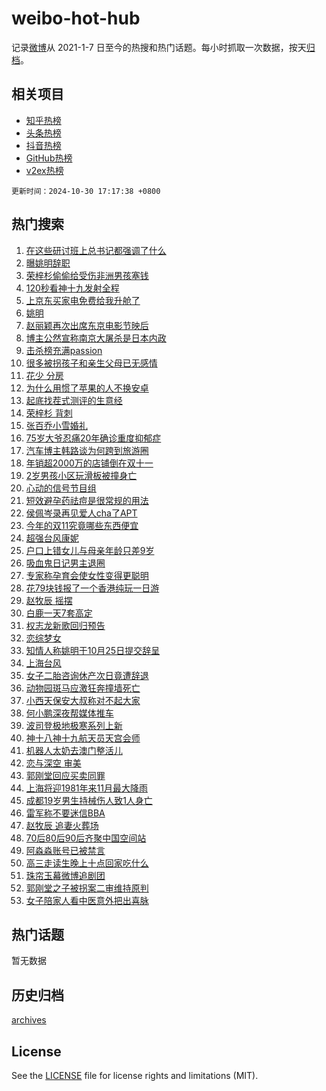 # weibo-hot-hub

记录[微博](https://www.weibo.com)从 2021-1-7 日至今的热搜和热门话题。每小时抓取一次数据，按天[归档](archives)。

## 相关项目

- [知乎热榜](https://github.com/lonnyzhang423/zhihu-hot-hub)
- [头条热榜](https://github.com/lonnyzhang423/toutiao-hot-hub)
- [抖音热榜](https://github.com/lonnyzhang423/douyin-hot-hub)
- [GitHub热榜](https://github.com/lonnyzhang423/github-hot-hub)
- [v2ex热榜](https://github.com/lonnyzhang423/v2ex-hot-hub)


`更新时间：2024-10-30 17:17:38 +0800`

## 热门搜索

1. [在这些研讨班上总书记都强调了什么](https://m.weibo.cn/search?containerid=100103type%3D1%26t%3D10%26q%3D%23%E5%9C%A8%E8%BF%99%E4%BA%9B%E7%A0%94%E8%AE%A8%E7%8F%AD%E4%B8%8A%E6%80%BB%E4%B9%A6%E8%AE%B0%E9%83%BD%E5%BC%BA%E8%B0%83%E4%BA%86%E4%BB%80%E4%B9%88%23&stream_entry_id=51&isnewpage=1&extparam=seat%3D1%26stream_entry_id%3D51%26c_type%3D51%26cate%3D10103%26q%3D%2523%25E5%259C%25A8%25E8%25BF%2599%25E4%25BA%259B%25E7%25A0%2594%25E8%25AE%25A8%25E7%258F%25AD%25E4%25B8%258A%25E6%2580%25BB%25E4%25B9%25A6%25E8%25AE%25B0%25E9%2583%25BD%25E5%25BC%25BA%25E8%25B0%2583%25E4%25BA%2586%25E4%25BB%2580%25E4%25B9%2588%2523%26dgr%3D0%26pos%3D0%26filter_type%3Drealtimehot%26display_time%3D1730279857%26pre_seqid%3D17302798573340278581605)
1. [曝姚明辞职](https://m.weibo.cn/search?containerid=100103type%3D1%26t%3D10%26q%3D%23%E6%9B%9D%E5%A7%9A%E6%98%8E%E8%BE%9E%E8%81%8C%23&stream_entry_id=31&isnewpage=1&extparam=seat%3D1%26stream_entry_id%3D31%26band_rank%3D1%26realpos%3D1%26pos%3D0%26filter_type%3Drealtimehot%26c_type%3D31%26lcate%3D5001%26q%3D%2523%25E6%259B%259D%25E5%25A7%259A%25E6%2598%258E%25E8%25BE%259E%25E8%2581%258C%2523%26dgr%3D0%26cate%3D5001%26flag%3D1%26display_time%3D1730279857%26pre_seqid%3D17302798573340278581605)
1. [荣梓杉偷偷给受伤非洲男孩塞钱](https://m.weibo.cn/search?containerid=100103type%3D1%26t%3D10%26q%3D%E8%8D%A3%E6%A2%93%E6%9D%89%E5%81%B7%E5%81%B7%E7%BB%99%E5%8F%97%E4%BC%A4%E9%9D%9E%E6%B4%B2%E7%94%B7%E5%AD%A9%E5%A1%9E%E9%92%B1&stream_entry_id=31&isnewpage=1&extparam=seat%3D1%26stream_entry_id%3D31%26band_rank%3D2%26realpos%3D2%26pos%3D1%26filter_type%3Drealtimehot%26c_type%3D31%26lcate%3D5001%26q%3D%25E8%258D%25A3%25E6%25A2%2593%25E6%259D%2589%25E5%2581%25B7%25E5%2581%25B7%25E7%25BB%2599%25E5%258F%2597%25E4%25BC%25A4%25E9%259D%259E%25E6%25B4%25B2%25E7%2594%25B7%25E5%25AD%25A9%25E5%25A1%259E%25E9%2592%25B1%26dgr%3D0%26cate%3D5001%26flag%3D1%26display_time%3D1730279857%26pre_seqid%3D17302798573340278581605)
1. [120秒看神十九发射全程](https://m.weibo.cn/search?containerid=100103type%3D1%26t%3D10%26q%3D%23120%E7%A7%92%E7%9C%8B%E7%A5%9E%E5%8D%81%E4%B9%9D%E5%8F%91%E5%B0%84%E5%85%A8%E7%A8%8B%23&stream_entry_id=31&isnewpage=1&extparam=seat%3D1%26stream_entry_id%3D31%26band_rank%3D3%26realpos%3D3%26pos%3D2%26filter_type%3Drealtimehot%26c_type%3D31%26lcate%3D5001%26q%3D%2523120%25E7%25A7%2592%25E7%259C%258B%25E7%25A5%259E%25E5%258D%2581%25E4%25B9%259D%25E5%258F%2591%25E5%25B0%2584%25E5%2585%25A8%25E7%25A8%258B%2523%26dgr%3D0%26cate%3D5001%26flag%3D0%26display_time%3D1730279857%26pre_seqid%3D17302798573340278581605)
1. [上京东买家电免费给我升舱了](https://m.weibo.cn/search?containerid=100103type%3D1%26t%3D10%26q%3D%23%E4%B8%8A%E4%BA%AC%E4%B8%9C%E4%B9%B0%E5%AE%B6%E7%94%B5%E5%85%8D%E8%B4%B9%E7%BB%99%E6%88%91%E5%8D%87%E8%88%B1%E4%BA%86%23&stream_entry_id=31&isnewpage=1&extparam=seat%3D1%26stream_entry_id%3D31%26band_rank%3D4%26pos%3D3%26lcate%3D5001%26filter_type%3Drealtimehot%26c_type%3D31%26q%3D%2523%25E4%25B8%258A%25E4%25BA%25AC%25E4%25B8%259C%25E4%25B9%25B0%25E5%25AE%25B6%25E7%2594%25B5%25E5%2585%258D%25E8%25B4%25B9%25E7%25BB%2599%25E6%2588%2591%25E5%258D%2587%25E8%2588%25B1%25E4%25BA%2586%2523%26topic_ad%3D1%26cate%3D5001%26dgr%3D0%26is_ad_pos%3D1%26adid%3D262499%26display_time%3D1730279857%26pre_seqid%3D17302798573340278581605)
1. [姚明](https://m.weibo.cn/search?containerid=100103type%3D1%26t%3D10%26q%3D%E5%A7%9A%E6%98%8E&stream_entry_id=31&isnewpage=1&extparam=seat%3D1%26stream_entry_id%3D31%26band_rank%3D4%26realpos%3D4%26pos%3D4%26filter_type%3Drealtimehot%26c_type%3D31%26lcate%3D5001%26q%3D%25E5%25A7%259A%25E6%2598%258E%26dgr%3D0%26cate%3D5001%26flag%3D1%26display_time%3D1730279857%26pre_seqid%3D17302798573340278581605)
1. [赵丽颖再次出席东京电影节映后](https://m.weibo.cn/search?containerid=100103type%3D1%26t%3D10%26q%3D%23%E8%B5%B5%E4%B8%BD%E9%A2%96%E5%86%8D%E6%AC%A1%E5%87%BA%E5%B8%AD%E4%B8%9C%E4%BA%AC%E7%94%B5%E5%BD%B1%E8%8A%82%E6%98%A0%E5%90%8E%23&stream_entry_id=31&isnewpage=1&extparam=seat%3D1%26stream_entry_id%3D31%26band_rank%3D5%26realpos%3D5%26pos%3D5%26filter_type%3Drealtimehot%26c_type%3D31%26lcate%3D5001%26q%3D%2523%25E8%25B5%25B5%25E4%25B8%25BD%25E9%25A2%2596%25E5%2586%258D%25E6%25AC%25A1%25E5%2587%25BA%25E5%25B8%25AD%25E4%25B8%259C%25E4%25BA%25AC%25E7%2594%25B5%25E5%25BD%25B1%25E8%258A%2582%25E6%2598%25A0%25E5%2590%258E%2523%26dgr%3D0%26cate%3D5001%26flag%3D1%26display_time%3D1730279857%26pre_seqid%3D17302798573340278581605)
1. [博主公然宣称南京大屠杀是日本内政](https://m.weibo.cn/search?containerid=100103type%3D1%26t%3D10%26q%3D%23%E5%8D%9A%E4%B8%BB%E5%85%AC%E7%84%B6%E5%AE%A3%E7%A7%B0%E5%8D%97%E4%BA%AC%E5%A4%A7%E5%B1%A0%E6%9D%80%E6%98%AF%E6%97%A5%E6%9C%AC%E5%86%85%E6%94%BF%23&stream_entry_id=31&isnewpage=1&extparam=seat%3D1%26stream_entry_id%3D31%26band_rank%3D6%26realpos%3D6%26pos%3D6%26filter_type%3Drealtimehot%26c_type%3D31%26lcate%3D5001%26q%3D%2523%25E5%258D%259A%25E4%25B8%25BB%25E5%2585%25AC%25E7%2584%25B6%25E5%25AE%25A3%25E7%25A7%25B0%25E5%258D%2597%25E4%25BA%25AC%25E5%25A4%25A7%25E5%25B1%25A0%25E6%259D%2580%25E6%2598%25AF%25E6%2597%25A5%25E6%259C%25AC%25E5%2586%2585%25E6%2594%25BF%2523%26dgr%3D0%26cate%3D5001%26flag%3D2%26display_time%3D1730279857%26pre_seqid%3D17302798573340278581605)
1. [击杀榜充满passion](https://m.weibo.cn/search?containerid=100103type%3D1%26t%3D10%26q%3D%23%E5%87%BB%E6%9D%80%E6%A6%9C%E5%85%85%E6%BB%A1passion%23&stream_entry_id=31&isnewpage=1&extparam=seat%3D1%26stream_entry_id%3D31%26band_rank%3D7%26pos%3D7%26filter_type%3Drealtimehot%26c_type%3D31%26lcate%3D5001%26cate%3D5001%26q%3D%2523%25E5%2587%25BB%25E6%259D%2580%25E6%25A6%259C%25E5%2585%2585%25E6%25BB%25A1passion%2523%26dgr%3D0%26is_ad_pos%3D1%26adid%3D262525%26display_time%3D1730279857%26pre_seqid%3D17302798573340278581605)
1. [很多被拐孩子和亲生父母已无感情](https://m.weibo.cn/search?containerid=100103type%3D1%26t%3D10%26q%3D%23%E5%BE%88%E5%A4%9A%E8%A2%AB%E6%8B%90%E5%AD%A9%E5%AD%90%E5%92%8C%E4%BA%B2%E7%94%9F%E7%88%B6%E6%AF%8D%E5%B7%B2%E6%97%A0%E6%84%9F%E6%83%85%23&stream_entry_id=31&isnewpage=1&extparam=seat%3D1%26stream_entry_id%3D31%26band_rank%3D7%26realpos%3D7%26pos%3D8%26filter_type%3Drealtimehot%26c_type%3D31%26lcate%3D5001%26q%3D%2523%25E5%25BE%2588%25E5%25A4%259A%25E8%25A2%25AB%25E6%258B%2590%25E5%25AD%25A9%25E5%25AD%2590%25E5%2592%258C%25E4%25BA%25B2%25E7%2594%259F%25E7%2588%25B6%25E6%25AF%258D%25E5%25B7%25B2%25E6%2597%25A0%25E6%2584%259F%25E6%2583%2585%2523%26dgr%3D0%26cate%3D5001%26flag%3D1%26display_time%3D1730279857%26pre_seqid%3D17302798573340278581605)
1. [花少 分房](https://m.weibo.cn/search?containerid=100103type%3D1%26t%3D10%26q%3D%E8%8A%B1%E5%B0%91+%E5%88%86%E6%88%BF&stream_entry_id=31&isnewpage=1&extparam=seat%3D1%26stream_entry_id%3D31%26band_rank%3D8%26realpos%3D8%26pos%3D9%26filter_type%3Drealtimehot%26c_type%3D31%26lcate%3D5001%26q%3D%25E8%258A%25B1%25E5%25B0%2591%2520%25E5%2588%2586%25E6%2588%25BF%26dgr%3D0%26cate%3D5001%26flag%3D2%26display_time%3D1730279857%26pre_seqid%3D17302798573340278581605)
1. [为什么用惯了苹果的人不换安卓](https://m.weibo.cn/search?containerid=100103type%3D1%26t%3D10%26q%3D%23%E4%B8%BA%E4%BB%80%E4%B9%88%E7%94%A8%E6%83%AF%E4%BA%86%E8%8B%B9%E6%9E%9C%E7%9A%84%E4%BA%BA%E4%B8%8D%E6%8D%A2%E5%AE%89%E5%8D%93%23&stream_entry_id=31&isnewpage=1&extparam=seat%3D1%26stream_entry_id%3D31%26band_rank%3D9%26realpos%3D9%26pos%3D10%26filter_type%3Drealtimehot%26c_type%3D31%26lcate%3D5001%26q%3D%2523%25E4%25B8%25BA%25E4%25BB%2580%25E4%25B9%2588%25E7%2594%25A8%25E6%2583%25AF%25E4%25BA%2586%25E8%258B%25B9%25E6%259E%259C%25E7%259A%2584%25E4%25BA%25BA%25E4%25B8%258D%25E6%258D%25A2%25E5%25AE%2589%25E5%258D%2593%2523%26dgr%3D0%26cate%3D5001%26flag%3D1%26display_time%3D1730279857%26pre_seqid%3D17302798573340278581605)
1. [起底找茬式测评的生意经](https://m.weibo.cn/search?containerid=100103type%3D1%26t%3D10%26q%3D%23%E8%B5%B7%E5%BA%95%E6%89%BE%E8%8C%AC%E5%BC%8F%E6%B5%8B%E8%AF%84%E7%9A%84%E7%94%9F%E6%84%8F%E7%BB%8F%23&stream_entry_id=31&isnewpage=1&extparam=seat%3D1%26stream_entry_id%3D31%26band_rank%3D10%26realpos%3D10%26pos%3D11%26filter_type%3Drealtimehot%26c_type%3D31%26lcate%3D5001%26q%3D%2523%25E8%25B5%25B7%25E5%25BA%2595%25E6%2589%25BE%25E8%258C%25AC%25E5%25BC%258F%25E6%25B5%258B%25E8%25AF%2584%25E7%259A%2584%25E7%2594%259F%25E6%2584%258F%25E7%25BB%258F%2523%26dgr%3D0%26cate%3D5001%26flag%3D1%26display_time%3D1730279857%26pre_seqid%3D17302798573340278581605)
1. [荣梓杉 背刺](https://m.weibo.cn/search?containerid=100103type%3D1%26t%3D10%26q%3D%E8%8D%A3%E6%A2%93%E6%9D%89+%E8%83%8C%E5%88%BA&stream_entry_id=31&isnewpage=1&extparam=seat%3D1%26stream_entry_id%3D31%26band_rank%3D11%26realpos%3D11%26pos%3D12%26filter_type%3Drealtimehot%26c_type%3D31%26lcate%3D5001%26q%3D%25E8%258D%25A3%25E6%25A2%2593%25E6%259D%2589%2520%25E8%2583%258C%25E5%2588%25BA%26dgr%3D0%26cate%3D5001%26flag%3D2%26display_time%3D1730279857%26pre_seqid%3D17302798573340278581605)
1. [张百乔小雪婚礼](https://m.weibo.cn/search?containerid=100103type%3D1%26t%3D10%26q%3D%23%E5%BC%A0%E7%99%BE%E4%B9%94%E5%B0%8F%E9%9B%AA%E5%A9%9A%E7%A4%BC%23&stream_entry_id=31&isnewpage=1&extparam=seat%3D1%26stream_entry_id%3D31%26band_rank%3D12%26realpos%3D12%26pos%3D13%26filter_type%3Drealtimehot%26c_type%3D31%26lcate%3D5001%26q%3D%2523%25E5%25BC%25A0%25E7%2599%25BE%25E4%25B9%2594%25E5%25B0%258F%25E9%259B%25AA%25E5%25A9%259A%25E7%25A4%25BC%2523%26dgr%3D0%26cate%3D5001%26flag%3D1%26display_time%3D1730279857%26pre_seqid%3D17302798573340278581605)
1. [75岁大爷忍痛20年确诊重度抑郁症](https://m.weibo.cn/search?containerid=100103type%3D1%26t%3D10%26q%3D%2375%E5%B2%81%E5%A4%A7%E7%88%B7%E5%BF%8D%E7%97%9B20%E5%B9%B4%E7%A1%AE%E8%AF%8A%E9%87%8D%E5%BA%A6%E6%8A%91%E9%83%81%E7%97%87%23&stream_entry_id=31&isnewpage=1&extparam=seat%3D1%26stream_entry_id%3D31%26band_rank%3D13%26realpos%3D13%26pos%3D14%26filter_type%3Drealtimehot%26c_type%3D31%26lcate%3D5001%26q%3D%252375%25E5%25B2%2581%25E5%25A4%25A7%25E7%2588%25B7%25E5%25BF%258D%25E7%2597%259B20%25E5%25B9%25B4%25E7%25A1%25AE%25E8%25AF%258A%25E9%2587%258D%25E5%25BA%25A6%25E6%258A%2591%25E9%2583%2581%25E7%2597%2587%2523%26dgr%3D0%26cate%3D5001%26flag%3D2%26display_time%3D1730279857%26pre_seqid%3D17302798573340278581605)
1. [汽车博主韩路谈为何跨到旅游圈](https://m.weibo.cn/search?containerid=100103type%3D1%26t%3D10%26q%3D%23%E6%B1%BD%E8%BD%A6%E5%8D%9A%E4%B8%BB%E9%9F%A9%E8%B7%AF%E8%B0%88%E4%B8%BA%E4%BD%95%E8%B7%A8%E5%88%B0%E6%97%85%E6%B8%B8%E5%9C%88%23&stream_entry_id=31&isnewpage=1&extparam=seat%3D1%26stream_entry_id%3D31%26band_rank%3D14%26realpos%3D14%26pos%3D15%26lcate%3D5001%26c_type%3D31%26filter_type%3Drealtimehot%26cate%3D5001%26q%3D%2523%25E6%25B1%25BD%25E8%25BD%25A6%25E5%258D%259A%25E4%25B8%25BB%25E9%259F%25A9%25E8%25B7%25AF%25E8%25B0%2588%25E4%25B8%25BA%25E4%25BD%2595%25E8%25B7%25A8%25E5%2588%25B0%25E6%2597%2585%25E6%25B8%25B8%25E5%259C%2588%2523%26dgr%3D0%26flag%3D0%26adid%3D262578%26display_time%3D1730279857%26pre_seqid%3D17302798573340278581605)
1. [年销超2000万的店铺倒在双十一](https://m.weibo.cn/search?containerid=100103type%3D1%26t%3D10%26q%3D%23%E5%B9%B4%E9%94%80%E8%B6%852000%E4%B8%87%E7%9A%84%E5%BA%97%E9%93%BA%E5%80%92%E5%9C%A8%E5%8F%8C%E5%8D%81%E4%B8%80%23&stream_entry_id=31&isnewpage=1&extparam=seat%3D1%26stream_entry_id%3D31%26band_rank%3D15%26realpos%3D15%26pos%3D16%26filter_type%3Drealtimehot%26c_type%3D31%26lcate%3D5001%26q%3D%2523%25E5%25B9%25B4%25E9%2594%2580%25E8%25B6%25852000%25E4%25B8%2587%25E7%259A%2584%25E5%25BA%2597%25E9%2593%25BA%25E5%2580%2592%25E5%259C%25A8%25E5%258F%258C%25E5%258D%2581%25E4%25B8%2580%2523%26dgr%3D0%26cate%3D5001%26flag%3D1%26display_time%3D1730279857%26pre_seqid%3D17302798573340278581605)
1. [2岁男孩小区玩滑板被撞身亡](https://m.weibo.cn/search?containerid=100103type%3D1%26t%3D10%26q%3D%232%E5%B2%81%E7%94%B7%E5%AD%A9%E5%B0%8F%E5%8C%BA%E7%8E%A9%E6%BB%91%E6%9D%BF%E8%A2%AB%E6%92%9E%E8%BA%AB%E4%BA%A1%23&stream_entry_id=31&isnewpage=1&extparam=seat%3D1%26stream_entry_id%3D31%26band_rank%3D16%26realpos%3D16%26pos%3D17%26filter_type%3Drealtimehot%26c_type%3D31%26lcate%3D5001%26q%3D%25232%25E5%25B2%2581%25E7%2594%25B7%25E5%25AD%25A9%25E5%25B0%258F%25E5%258C%25BA%25E7%258E%25A9%25E6%25BB%2591%25E6%259D%25BF%25E8%25A2%25AB%25E6%2592%259E%25E8%25BA%25AB%25E4%25BA%25A1%2523%26dgr%3D0%26cate%3D5001%26flag%3D0%26display_time%3D1730279857%26pre_seqid%3D17302798573340278581605)
1. [心动的信号节目组](https://m.weibo.cn/search?containerid=100103type%3D1%26t%3D10%26q%3D%E5%BF%83%E5%8A%A8%E7%9A%84%E4%BF%A1%E5%8F%B7%E8%8A%82%E7%9B%AE%E7%BB%84&stream_entry_id=31&isnewpage=1&extparam=seat%3D1%26stream_entry_id%3D31%26band_rank%3D17%26realpos%3D17%26pos%3D18%26filter_type%3Drealtimehot%26c_type%3D31%26lcate%3D5001%26q%3D%25E5%25BF%2583%25E5%258A%25A8%25E7%259A%2584%25E4%25BF%25A1%25E5%258F%25B7%25E8%258A%2582%25E7%259B%25AE%25E7%25BB%2584%26dgr%3D0%26cate%3D5001%26flag%3D0%26display_time%3D1730279857%26pre_seqid%3D17302798573340278581605)
1. [短效避孕药祛痘是很常规的用法](https://m.weibo.cn/search?containerid=100103type%3D1%26t%3D10%26q%3D%23%E7%9F%AD%E6%95%88%E9%81%BF%E5%AD%95%E8%8D%AF%E7%A5%9B%E7%97%98%E6%98%AF%E5%BE%88%E5%B8%B8%E8%A7%84%E7%9A%84%E7%94%A8%E6%B3%95%23&stream_entry_id=31&isnewpage=1&extparam=seat%3D1%26stream_entry_id%3D31%26band_rank%3D18%26realpos%3D18%26pos%3D19%26filter_type%3Drealtimehot%26c_type%3D31%26lcate%3D5001%26q%3D%2523%25E7%259F%25AD%25E6%2595%2588%25E9%2581%25BF%25E5%25AD%2595%25E8%258D%25AF%25E7%25A5%259B%25E7%2597%2598%25E6%2598%25AF%25E5%25BE%2588%25E5%25B8%25B8%25E8%25A7%2584%25E7%259A%2584%25E7%2594%25A8%25E6%25B3%2595%2523%26dgr%3D0%26cate%3D5001%26flag%3D2%26display_time%3D1730279857%26pre_seqid%3D17302798573340278581605)
1. [侯佩岑录再见爱人cha了APT](https://m.weibo.cn/search?containerid=100103type%3D1%26t%3D10%26q%3D%E4%BE%AF%E4%BD%A9%E5%B2%91%E5%BD%95%E5%86%8D%E8%A7%81%E7%88%B1%E4%BA%BAcha%E4%BA%86APT&stream_entry_id=31&isnewpage=1&extparam=seat%3D1%26stream_entry_id%3D31%26band_rank%3D19%26realpos%3D19%26pos%3D20%26filter_type%3Drealtimehot%26c_type%3D31%26lcate%3D5001%26q%3D%25E4%25BE%25AF%25E4%25BD%25A9%25E5%25B2%2591%25E5%25BD%2595%25E5%2586%258D%25E8%25A7%2581%25E7%2588%25B1%25E4%25BA%25BAcha%25E4%25BA%2586APT%26dgr%3D0%26cate%3D5001%26flag%3D1%26display_time%3D1730279857%26pre_seqid%3D17302798573340278581605)
1. [今年的双11究竟哪些东西便宜](https://m.weibo.cn/search?containerid=100103type%3D1%26t%3D10%26q%3D%23%E4%BB%8A%E5%B9%B4%E7%9A%84%E5%8F%8C11%E7%A9%B6%E7%AB%9F%E5%93%AA%E4%BA%9B%E4%B8%9C%E8%A5%BF%E4%BE%BF%E5%AE%9C%23&stream_entry_id=31&isnewpage=1&extparam=seat%3D1%26stream_entry_id%3D31%26band_rank%3D20%26realpos%3D20%26pos%3D21%26filter_type%3Drealtimehot%26c_type%3D31%26lcate%3D5001%26q%3D%2523%25E4%25BB%258A%25E5%25B9%25B4%25E7%259A%2584%25E5%258F%258C11%25E7%25A9%25B6%25E7%25AB%259F%25E5%2593%25AA%25E4%25BA%259B%25E4%25B8%259C%25E8%25A5%25BF%25E4%25BE%25BF%25E5%25AE%259C%2523%26dgr%3D0%26cate%3D5001%26flag%3D1%26display_time%3D1730279857%26pre_seqid%3D17302798573340278581605)
1. [超强台风康妮](https://m.weibo.cn/search?containerid=100103type%3D1%26t%3D10%26q%3D%23%E8%B6%85%E5%BC%BA%E5%8F%B0%E9%A3%8E%E5%BA%B7%E5%A6%AE%23&stream_entry_id=31&isnewpage=1&extparam=seat%3D1%26stream_entry_id%3D31%26band_rank%3D21%26realpos%3D21%26pos%3D22%26filter_type%3Drealtimehot%26c_type%3D31%26lcate%3D5001%26q%3D%2523%25E8%25B6%2585%25E5%25BC%25BA%25E5%258F%25B0%25E9%25A3%258E%25E5%25BA%25B7%25E5%25A6%25AE%2523%26dgr%3D0%26cate%3D5001%26flag%3D1%26display_time%3D1730279857%26pre_seqid%3D17302798573340278581605)
1. [户口上错女儿与母亲年龄只差9岁](https://m.weibo.cn/search?containerid=100103type%3D1%26t%3D10%26q%3D%23%E6%88%B7%E5%8F%A3%E4%B8%8A%E9%94%99%E5%A5%B3%E5%84%BF%E4%B8%8E%E6%AF%8D%E4%BA%B2%E5%B9%B4%E9%BE%84%E5%8F%AA%E5%B7%AE9%E5%B2%81%23&stream_entry_id=31&isnewpage=1&extparam=seat%3D1%26stream_entry_id%3D31%26band_rank%3D22%26realpos%3D22%26pos%3D23%26filter_type%3Drealtimehot%26c_type%3D31%26lcate%3D5001%26q%3D%2523%25E6%2588%25B7%25E5%258F%25A3%25E4%25B8%258A%25E9%2594%2599%25E5%25A5%25B3%25E5%2584%25BF%25E4%25B8%258E%25E6%25AF%258D%25E4%25BA%25B2%25E5%25B9%25B4%25E9%25BE%2584%25E5%258F%25AA%25E5%25B7%25AE9%25E5%25B2%2581%2523%26dgr%3D0%26cate%3D5001%26flag%3D0%26display_time%3D1730279857%26pre_seqid%3D17302798573340278581605)
1. [吸血鬼日记男主退圈](https://m.weibo.cn/search?containerid=100103type%3D1%26t%3D10%26q%3D%23%E5%90%B8%E8%A1%80%E9%AC%BC%E6%97%A5%E8%AE%B0%E7%94%B7%E4%B8%BB%E9%80%80%E5%9C%88%23&stream_entry_id=31&isnewpage=1&extparam=seat%3D1%26stream_entry_id%3D31%26band_rank%3D23%26realpos%3D23%26pos%3D24%26filter_type%3Drealtimehot%26c_type%3D31%26lcate%3D5001%26q%3D%2523%25E5%2590%25B8%25E8%25A1%2580%25E9%25AC%25BC%25E6%2597%25A5%25E8%25AE%25B0%25E7%2594%25B7%25E4%25B8%25BB%25E9%2580%2580%25E5%259C%2588%2523%26dgr%3D0%26cate%3D5001%26flag%3D1%26display_time%3D1730279857%26pre_seqid%3D17302798573340278581605)
1. [专家称孕育会使女性变得更聪明](https://m.weibo.cn/search?containerid=100103type%3D1%26t%3D10%26q%3D%23%E4%B8%93%E5%AE%B6%E7%A7%B0%E5%AD%95%E8%82%B2%E4%BC%9A%E4%BD%BF%E5%A5%B3%E6%80%A7%E5%8F%98%E5%BE%97%E6%9B%B4%E8%81%AA%E6%98%8E%23&stream_entry_id=31&isnewpage=1&extparam=seat%3D1%26stream_entry_id%3D31%26band_rank%3D24%26realpos%3D24%26pos%3D25%26filter_type%3Drealtimehot%26c_type%3D31%26lcate%3D5001%26q%3D%2523%25E4%25B8%2593%25E5%25AE%25B6%25E7%25A7%25B0%25E5%25AD%2595%25E8%2582%25B2%25E4%25BC%259A%25E4%25BD%25BF%25E5%25A5%25B3%25E6%2580%25A7%25E5%258F%2598%25E5%25BE%2597%25E6%259B%25B4%25E8%2581%25AA%25E6%2598%258E%2523%26dgr%3D0%26cate%3D5001%26flag%3D1%26display_time%3D1730279857%26pre_seqid%3D17302798573340278581605)
1. [花79块钱报了一个香港纯玩一日游](https://m.weibo.cn/search?containerid=100103type%3D1%26t%3D10%26q%3D%E8%8A%B179%E5%9D%97%E9%92%B1%E6%8A%A5%E4%BA%86%E4%B8%80%E4%B8%AA%E9%A6%99%E6%B8%AF%E7%BA%AF%E7%8E%A9%E4%B8%80%E6%97%A5%E6%B8%B8&stream_entry_id=31&isnewpage=1&extparam=seat%3D1%26stream_entry_id%3D31%26band_rank%3D25%26realpos%3D25%26pos%3D26%26filter_type%3Drealtimehot%26c_type%3D31%26lcate%3D5001%26q%3D%25E8%258A%25B179%25E5%259D%2597%25E9%2592%25B1%25E6%258A%25A5%25E4%25BA%2586%25E4%25B8%2580%25E4%25B8%25AA%25E9%25A6%2599%25E6%25B8%25AF%25E7%25BA%25AF%25E7%258E%25A9%25E4%25B8%2580%25E6%2597%25A5%25E6%25B8%25B8%26dgr%3D0%26cate%3D5001%26flag%3D1%26display_time%3D1730279857%26pre_seqid%3D17302798573340278581605)
1. [赵牧辰 摇摆](https://m.weibo.cn/search?containerid=100103type%3D1%26t%3D10%26q%3D%E8%B5%B5%E7%89%A7%E8%BE%B0+%E6%91%87%E6%91%86&stream_entry_id=31&isnewpage=1&extparam=seat%3D1%26stream_entry_id%3D31%26band_rank%3D26%26realpos%3D26%26pos%3D27%26filter_type%3Drealtimehot%26c_type%3D31%26lcate%3D5001%26q%3D%25E8%25B5%25B5%25E7%2589%25A7%25E8%25BE%25B0%2520%25E6%2591%2587%25E6%2591%2586%26dgr%3D0%26cate%3D5001%26flag%3D0%26display_time%3D1730279857%26pre_seqid%3D17302798573340278581605)
1. [白鹿一天7套高定](https://m.weibo.cn/search?containerid=100103type%3D1%26t%3D10%26q%3D%E7%99%BD%E9%B9%BF%E4%B8%80%E5%A4%A97%E5%A5%97%E9%AB%98%E5%AE%9A&stream_entry_id=31&isnewpage=1&extparam=seat%3D1%26stream_entry_id%3D31%26band_rank%3D27%26realpos%3D27%26pos%3D28%26filter_type%3Drealtimehot%26c_type%3D31%26lcate%3D5001%26q%3D%25E7%2599%25BD%25E9%25B9%25BF%25E4%25B8%2580%25E5%25A4%25A97%25E5%25A5%2597%25E9%25AB%2598%25E5%25AE%259A%26dgr%3D0%26cate%3D5001%26flag%3D0%26display_time%3D1730279857%26pre_seqid%3D17302798573340278581605)
1. [权志龙新歌回归预告](https://m.weibo.cn/search?containerid=100103type%3D1%26t%3D10%26q%3D%23%E6%9D%83%E5%BF%97%E9%BE%99%E6%96%B0%E6%AD%8C%E5%9B%9E%E5%BD%92%E9%A2%84%E5%91%8A%23&stream_entry_id=31&isnewpage=1&extparam=seat%3D1%26stream_entry_id%3D31%26band_rank%3D28%26realpos%3D28%26pos%3D29%26filter_type%3Drealtimehot%26c_type%3D31%26lcate%3D5001%26q%3D%2523%25E6%259D%2583%25E5%25BF%2597%25E9%25BE%2599%25E6%2596%25B0%25E6%25AD%258C%25E5%259B%259E%25E5%25BD%2592%25E9%25A2%2584%25E5%2591%258A%2523%26dgr%3D0%26cate%3D5001%26flag%3D1%26display_time%3D1730279857%26pre_seqid%3D17302798573340278581605)
1. [恋综梦女](https://m.weibo.cn/search?containerid=100103type%3D1%26t%3D10%26q%3D%E6%81%8B%E7%BB%BC%E6%A2%A6%E5%A5%B3&stream_entry_id=31&isnewpage=1&extparam=seat%3D1%26stream_entry_id%3D31%26band_rank%3D29%26realpos%3D29%26pos%3D30%26filter_type%3Drealtimehot%26c_type%3D31%26lcate%3D5001%26q%3D%25E6%2581%258B%25E7%25BB%25BC%25E6%25A2%25A6%25E5%25A5%25B3%26dgr%3D0%26cate%3D5001%26flag%3D0%26display_time%3D1730279857%26pre_seqid%3D17302798573340278581605)
1. [知情人称姚明于10月25日提交辞呈](https://m.weibo.cn/search?containerid=100103type%3D1%26t%3D10%26q%3D%23%E7%9F%A5%E6%83%85%E4%BA%BA%E7%A7%B0%E5%A7%9A%E6%98%8E%E4%BA%8E10%E6%9C%8825%E6%97%A5%E6%8F%90%E4%BA%A4%E8%BE%9E%E5%91%88%23&stream_entry_id=31&isnewpage=1&extparam=seat%3D1%26stream_entry_id%3D31%26band_rank%3D30%26realpos%3D30%26pos%3D31%26filter_type%3Drealtimehot%26c_type%3D31%26lcate%3D5001%26q%3D%2523%25E7%259F%25A5%25E6%2583%2585%25E4%25BA%25BA%25E7%25A7%25B0%25E5%25A7%259A%25E6%2598%258E%25E4%25BA%258E10%25E6%259C%258825%25E6%2597%25A5%25E6%258F%2590%25E4%25BA%25A4%25E8%25BE%259E%25E5%2591%2588%2523%26dgr%3D0%26cate%3D5001%26flag%3D1%26display_time%3D1730279857%26pre_seqid%3D17302798573340278581605)
1. [上海台风](https://m.weibo.cn/search?containerid=100103type%3D1%26t%3D10%26q%3D%E4%B8%8A%E6%B5%B7%E5%8F%B0%E9%A3%8E&stream_entry_id=31&isnewpage=1&extparam=seat%3D1%26stream_entry_id%3D31%26band_rank%3D31%26realpos%3D31%26pos%3D32%26filter_type%3Drealtimehot%26c_type%3D31%26lcate%3D5001%26q%3D%25E4%25B8%258A%25E6%25B5%25B7%25E5%258F%25B0%25E9%25A3%258E%26dgr%3D0%26cate%3D5001%26flag%3D1%26display_time%3D1730279857%26pre_seqid%3D17302798573340278581605)
1. [女子二胎咨询休产次日竟遭辞退](https://m.weibo.cn/search?containerid=100103type%3D1%26t%3D10%26q%3D%E5%A5%B3%E5%AD%90%E4%BA%8C%E8%83%8E%E5%92%A8%E8%AF%A2%E4%BC%91%E4%BA%A7%E6%AC%A1%E6%97%A5%E7%AB%9F%E9%81%AD%E8%BE%9E%E9%80%80&stream_entry_id=31&isnewpage=1&extparam=seat%3D1%26stream_entry_id%3D31%26band_rank%3D32%26realpos%3D32%26pos%3D33%26filter_type%3Drealtimehot%26c_type%3D31%26lcate%3D5001%26q%3D%25E5%25A5%25B3%25E5%25AD%2590%25E4%25BA%258C%25E8%2583%258E%25E5%2592%25A8%25E8%25AF%25A2%25E4%25BC%2591%25E4%25BA%25A7%25E6%25AC%25A1%25E6%2597%25A5%25E7%25AB%259F%25E9%2581%25AD%25E8%25BE%259E%25E9%2580%2580%26dgr%3D0%26cate%3D5001%26flag%3D0%26display_time%3D1730279857%26pre_seqid%3D17302798573340278581605)
1. [动物园斑马应激狂奔撞墙死亡](https://m.weibo.cn/search?containerid=100103type%3D1%26t%3D10%26q%3D%23%E5%8A%A8%E7%89%A9%E5%9B%AD%E6%96%91%E9%A9%AC%E5%BA%94%E6%BF%80%E7%8B%82%E5%A5%94%E6%92%9E%E5%A2%99%E6%AD%BB%E4%BA%A1%23&stream_entry_id=31&isnewpage=1&extparam=seat%3D1%26stream_entry_id%3D31%26band_rank%3D33%26realpos%3D33%26pos%3D34%26filter_type%3Drealtimehot%26c_type%3D31%26lcate%3D5001%26q%3D%2523%25E5%258A%25A8%25E7%2589%25A9%25E5%259B%25AD%25E6%2596%2591%25E9%25A9%25AC%25E5%25BA%2594%25E6%25BF%2580%25E7%258B%2582%25E5%25A5%2594%25E6%2592%259E%25E5%25A2%2599%25E6%25AD%25BB%25E4%25BA%25A1%2523%26dgr%3D0%26cate%3D5001%26flag%3D0%26display_time%3D1730279857%26pre_seqid%3D17302798573340278581605)
1. [小西天保安大叔称对不起大家](https://m.weibo.cn/search?containerid=100103type%3D1%26t%3D10%26q%3D%23%E5%B0%8F%E8%A5%BF%E5%A4%A9%E4%BF%9D%E5%AE%89%E5%A4%A7%E5%8F%94%E7%A7%B0%E5%AF%B9%E4%B8%8D%E8%B5%B7%E5%A4%A7%E5%AE%B6%23&stream_entry_id=31&isnewpage=1&extparam=seat%3D1%26stream_entry_id%3D31%26band_rank%3D34%26realpos%3D34%26pos%3D35%26filter_type%3Drealtimehot%26c_type%3D31%26lcate%3D5001%26q%3D%2523%25E5%25B0%258F%25E8%25A5%25BF%25E5%25A4%25A9%25E4%25BF%259D%25E5%25AE%2589%25E5%25A4%25A7%25E5%258F%2594%25E7%25A7%25B0%25E5%25AF%25B9%25E4%25B8%258D%25E8%25B5%25B7%25E5%25A4%25A7%25E5%25AE%25B6%2523%26dgr%3D0%26cate%3D5001%26flag%3D1%26display_time%3D1730279857%26pre_seqid%3D17302798573340278581605)
1. [何小鹏深夜帮媒体推车](https://m.weibo.cn/search?containerid=100103type%3D1%26t%3D10%26q%3D%23%E4%BD%95%E5%B0%8F%E9%B9%8F%E6%B7%B1%E5%A4%9C%E5%B8%AE%E5%AA%92%E4%BD%93%E6%8E%A8%E8%BD%A6%23&stream_entry_id=31&isnewpage=1&extparam=seat%3D1%26stream_entry_id%3D31%26band_rank%3D35%26realpos%3D35%26pos%3D36%26lcate%3D5001%26c_type%3D31%26filter_type%3Drealtimehot%26cate%3D5001%26q%3D%2523%25E4%25BD%2595%25E5%25B0%258F%25E9%25B9%258F%25E6%25B7%25B1%25E5%25A4%259C%25E5%25B8%25AE%25E5%25AA%2592%25E4%25BD%2593%25E6%258E%25A8%25E8%25BD%25A6%2523%26dgr%3D0%26flag%3D0%26adid%3D262526%26display_time%3D1730279857%26pre_seqid%3D17302798573340278581605)
1. [波司登极地极寒系列上新](https://m.weibo.cn/search?containerid=100103type%3D1%26t%3D10%26q%3D%23%E6%B3%A2%E5%8F%B8%E7%99%BB%E6%9E%81%E5%9C%B0%E6%9E%81%E5%AF%92%E7%B3%BB%E5%88%97%E4%B8%8A%E6%96%B0%23&stream_entry_id=31&isnewpage=1&extparam=seat%3D1%26stream_entry_id%3D31%26band_rank%3D36%26realpos%3D36%26pos%3D37%26lcate%3D5001%26c_type%3D31%26filter_type%3Drealtimehot%26cate%3D5001%26q%3D%2523%25E6%25B3%25A2%25E5%258F%25B8%25E7%2599%25BB%25E6%259E%2581%25E5%259C%25B0%25E6%259E%2581%25E5%25AF%2592%25E7%25B3%25BB%25E5%2588%2597%25E4%25B8%258A%25E6%2596%25B0%2523%26dgr%3D0%26flag%3D0%26adid%3D260454%26display_time%3D1730279857%26pre_seqid%3D17302798573340278581605)
1. [神十八神十九航天员天宫会师](https://m.weibo.cn/search?containerid=100103type%3D1%26t%3D10%26q%3D%23%E7%A5%9E%E5%8D%81%E5%85%AB%E7%A5%9E%E5%8D%81%E4%B9%9D%E8%88%AA%E5%A4%A9%E5%91%98%E5%A4%A9%E5%AE%AB%E4%BC%9A%E5%B8%88%23&stream_entry_id=31&isnewpage=1&extparam=seat%3D1%26stream_entry_id%3D31%26band_rank%3D37%26realpos%3D37%26pos%3D38%26filter_type%3Drealtimehot%26c_type%3D31%26lcate%3D5001%26q%3D%2523%25E7%25A5%259E%25E5%258D%2581%25E5%2585%25AB%25E7%25A5%259E%25E5%258D%2581%25E4%25B9%259D%25E8%2588%25AA%25E5%25A4%25A9%25E5%2591%2598%25E5%25A4%25A9%25E5%25AE%25AB%25E4%25BC%259A%25E5%25B8%2588%2523%26dgr%3D0%26cate%3D5001%26flag%3D0%26display_time%3D1730279857%26pre_seqid%3D17302798573340278581605)
1. [机器人太奶去澳门整活儿](https://m.weibo.cn/search?containerid=100103type%3D1%26t%3D10%26q%3D%23%E6%9C%BA%E5%99%A8%E4%BA%BA%E5%A4%AA%E5%A5%B6%E5%8E%BB%E6%BE%B3%E9%97%A8%E6%95%B4%E6%B4%BB%E5%84%BF%23&stream_entry_id=31&isnewpage=1&extparam=seat%3D1%26stream_entry_id%3D31%26band_rank%3D38%26realpos%3D38%26pos%3D39%26lcate%3D5001%26c_type%3D31%26filter_type%3Drealtimehot%26cate%3D5001%26q%3D%2523%25E6%259C%25BA%25E5%2599%25A8%25E4%25BA%25BA%25E5%25A4%25AA%25E5%25A5%25B6%25E5%258E%25BB%25E6%25BE%25B3%25E9%2597%25A8%25E6%2595%25B4%25E6%25B4%25BB%25E5%2584%25BF%2523%26dgr%3D0%26flag%3D0%26adid%3D260143%26display_time%3D1730279857%26pre_seqid%3D17302798573340278581605)
1. [恋与深空 审美](https://m.weibo.cn/search?containerid=100103type%3D1%26t%3D10%26q%3D%E6%81%8B%E4%B8%8E%E6%B7%B1%E7%A9%BA+%E5%AE%A1%E7%BE%8E&stream_entry_id=31&isnewpage=1&extparam=seat%3D1%26stream_entry_id%3D31%26band_rank%3D39%26realpos%3D39%26pos%3D40%26filter_type%3Drealtimehot%26c_type%3D31%26lcate%3D5001%26q%3D%25E6%2581%258B%25E4%25B8%258E%25E6%25B7%25B1%25E7%25A9%25BA%2520%25E5%25AE%25A1%25E7%25BE%258E%26dgr%3D0%26cate%3D5001%26flag%3D0%26display_time%3D1730279857%26pre_seqid%3D17302798573340278581605)
1. [郭刚堂回应买卖同罪](https://m.weibo.cn/search?containerid=100103type%3D1%26t%3D10%26q%3D%23%E9%83%AD%E5%88%9A%E5%A0%82%E5%9B%9E%E5%BA%94%E4%B9%B0%E5%8D%96%E5%90%8C%E7%BD%AA%23&stream_entry_id=31&isnewpage=1&extparam=seat%3D1%26stream_entry_id%3D31%26band_rank%3D40%26realpos%3D40%26pos%3D41%26filter_type%3Drealtimehot%26c_type%3D31%26lcate%3D5001%26q%3D%2523%25E9%2583%25AD%25E5%2588%259A%25E5%25A0%2582%25E5%259B%259E%25E5%25BA%2594%25E4%25B9%25B0%25E5%258D%2596%25E5%2590%258C%25E7%25BD%25AA%2523%26dgr%3D0%26cate%3D5001%26flag%3D1%26display_time%3D1730279857%26pre_seqid%3D17302798573340278581605)
1. [上海将迎1981年来11月最大降雨](https://m.weibo.cn/search?containerid=100103type%3D1%26t%3D10%26q%3D%23%E4%B8%8A%E6%B5%B7%E5%B0%86%E8%BF%8E1981%E5%B9%B4%E6%9D%A511%E6%9C%88%E6%9C%80%E5%A4%A7%E9%99%8D%E9%9B%A8%23&stream_entry_id=31&isnewpage=1&extparam=seat%3D1%26stream_entry_id%3D31%26band_rank%3D41%26realpos%3D41%26pos%3D42%26filter_type%3Drealtimehot%26c_type%3D31%26lcate%3D5001%26q%3D%2523%25E4%25B8%258A%25E6%25B5%25B7%25E5%25B0%2586%25E8%25BF%258E1981%25E5%25B9%25B4%25E6%259D%25A511%25E6%259C%2588%25E6%259C%2580%25E5%25A4%25A7%25E9%2599%258D%25E9%259B%25A8%2523%26dgr%3D0%26cate%3D5001%26flag%3D1%26display_time%3D1730279857%26pre_seqid%3D17302798573340278581605)
1. [成都19岁男生持械伤人致1人身亡](https://m.weibo.cn/search?containerid=100103type%3D1%26t%3D10%26q%3D%23%E6%88%90%E9%83%BD19%E5%B2%81%E7%94%B7%E7%94%9F%E6%8C%81%E6%A2%B0%E4%BC%A4%E4%BA%BA%E8%87%B41%E4%BA%BA%E8%BA%AB%E4%BA%A1%23&stream_entry_id=31&isnewpage=1&extparam=seat%3D1%26stream_entry_id%3D31%26band_rank%3D42%26realpos%3D42%26pos%3D43%26filter_type%3Drealtimehot%26c_type%3D31%26lcate%3D5001%26q%3D%2523%25E6%2588%2590%25E9%2583%25BD19%25E5%25B2%2581%25E7%2594%25B7%25E7%2594%259F%25E6%258C%2581%25E6%25A2%25B0%25E4%25BC%25A4%25E4%25BA%25BA%25E8%2587%25B41%25E4%25BA%25BA%25E8%25BA%25AB%25E4%25BA%25A1%2523%26dgr%3D0%26cate%3D5001%26flag%3D0%26display_time%3D1730279857%26pre_seqid%3D17302798573340278581605)
1. [雷军称不要迷信BBA](https://m.weibo.cn/search?containerid=100103type%3D1%26t%3D10%26q%3D%23%E9%9B%B7%E5%86%9B%E7%A7%B0%E4%B8%8D%E8%A6%81%E8%BF%B7%E4%BF%A1BBA%23&stream_entry_id=31&isnewpage=1&extparam=seat%3D1%26stream_entry_id%3D31%26band_rank%3D43%26realpos%3D43%26pos%3D44%26filter_type%3Drealtimehot%26c_type%3D31%26lcate%3D5001%26q%3D%2523%25E9%259B%25B7%25E5%2586%259B%25E7%25A7%25B0%25E4%25B8%258D%25E8%25A6%2581%25E8%25BF%25B7%25E4%25BF%25A1BBA%2523%26dgr%3D0%26cate%3D5001%26flag%3D0%26display_time%3D1730279857%26pre_seqid%3D17302798573340278581605)
1. [赵牧辰 追妻火葬场](https://m.weibo.cn/search?containerid=100103type%3D1%26t%3D10%26q%3D%E8%B5%B5%E7%89%A7%E8%BE%B0+%E8%BF%BD%E5%A6%BB%E7%81%AB%E8%91%AC%E5%9C%BA&stream_entry_id=31&isnewpage=1&extparam=seat%3D1%26stream_entry_id%3D31%26band_rank%3D44%26realpos%3D44%26pos%3D45%26filter_type%3Drealtimehot%26c_type%3D31%26lcate%3D5001%26q%3D%25E8%25B5%25B5%25E7%2589%25A7%25E8%25BE%25B0%2520%25E8%25BF%25BD%25E5%25A6%25BB%25E7%2581%25AB%25E8%2591%25AC%25E5%259C%25BA%26dgr%3D0%26cate%3D5001%26flag%3D0%26display_time%3D1730279857%26pre_seqid%3D17302798573340278581605)
1. [70后80后90后齐聚中国空间站](https://m.weibo.cn/search?containerid=100103type%3D1%26t%3D10%26q%3D%2370%E5%90%8E80%E5%90%8E90%E5%90%8E%E9%BD%90%E8%81%9A%E4%B8%AD%E5%9B%BD%E7%A9%BA%E9%97%B4%E7%AB%99%23&stream_entry_id=31&isnewpage=1&extparam=seat%3D1%26stream_entry_id%3D31%26band_rank%3D45%26realpos%3D45%26pos%3D46%26filter_type%3Drealtimehot%26c_type%3D31%26lcate%3D5001%26q%3D%252370%25E5%2590%258E80%25E5%2590%258E90%25E5%2590%258E%25E9%25BD%2590%25E8%2581%259A%25E4%25B8%25AD%25E5%259B%25BD%25E7%25A9%25BA%25E9%2597%25B4%25E7%25AB%2599%2523%26dgr%3D0%26cate%3D5001%26flag%3D0%26display_time%3D1730279857%26pre_seqid%3D17302798573340278581605)
1. [阿淼淼账号已被禁言](https://m.weibo.cn/search?containerid=100103type%3D1%26t%3D10%26q%3D%23%E9%98%BF%E6%B7%BC%E6%B7%BC%E8%B4%A6%E5%8F%B7%E5%B7%B2%E8%A2%AB%E7%A6%81%E8%A8%80%23&stream_entry_id=31&isnewpage=1&extparam=seat%3D1%26stream_entry_id%3D31%26band_rank%3D46%26realpos%3D46%26pos%3D47%26filter_type%3Drealtimehot%26c_type%3D31%26lcate%3D5001%26q%3D%2523%25E9%2598%25BF%25E6%25B7%25BC%25E6%25B7%25BC%25E8%25B4%25A6%25E5%258F%25B7%25E5%25B7%25B2%25E8%25A2%25AB%25E7%25A6%2581%25E8%25A8%2580%2523%26dgr%3D0%26cate%3D5001%26flag%3D1%26display_time%3D1730279857%26pre_seqid%3D17302798573340278581605)
1. [高三走读生晚上十点回家吃什么](https://m.weibo.cn/search?containerid=100103type%3D1%26t%3D10%26q%3D%E9%AB%98%E4%B8%89%E8%B5%B0%E8%AF%BB%E7%94%9F%E6%99%9A%E4%B8%8A%E5%8D%81%E7%82%B9%E5%9B%9E%E5%AE%B6%E5%90%83%E4%BB%80%E4%B9%88&stream_entry_id=31&isnewpage=1&extparam=seat%3D1%26stream_entry_id%3D31%26band_rank%3D47%26realpos%3D47%26pos%3D48%26filter_type%3Drealtimehot%26c_type%3D31%26lcate%3D5001%26q%3D%25E9%25AB%2598%25E4%25B8%2589%25E8%25B5%25B0%25E8%25AF%25BB%25E7%2594%259F%25E6%2599%259A%25E4%25B8%258A%25E5%258D%2581%25E7%2582%25B9%25E5%259B%259E%25E5%25AE%25B6%25E5%2590%2583%25E4%25BB%2580%25E4%25B9%2588%26dgr%3D0%26cate%3D5001%26flag%3D0%26display_time%3D1730279857%26pre_seqid%3D17302798573340278581605)
1. [珠帘玉幕微博追剧团](https://m.weibo.cn/search?containerid=100103type%3D1%26t%3D10%26q%3D%23%E7%8F%A0%E5%B8%98%E7%8E%89%E5%B9%95%E5%BE%AE%E5%8D%9A%E8%BF%BD%E5%89%A7%E5%9B%A2%23&stream_entry_id=31&isnewpage=1&extparam=seat%3D1%26stream_entry_id%3D31%26band_rank%3D48%26realpos%3D48%26pos%3D49%26filter_type%3Drealtimehot%26c_type%3D31%26lcate%3D5001%26q%3D%2523%25E7%258F%25A0%25E5%25B8%2598%25E7%258E%2589%25E5%25B9%2595%25E5%25BE%25AE%25E5%258D%259A%25E8%25BF%25BD%25E5%2589%25A7%25E5%259B%25A2%2523%26dgr%3D0%26cate%3D5001%26flag%3D1%26display_time%3D1730279857%26pre_seqid%3D17302798573340278581605)
1. [郭刚堂之子被拐案二审维持原判](https://m.weibo.cn/search?containerid=100103type%3D1%26t%3D10%26q%3D%23%E9%83%AD%E5%88%9A%E5%A0%82%E4%B9%8B%E5%AD%90%E8%A2%AB%E6%8B%90%E6%A1%88%E4%BA%8C%E5%AE%A1%E7%BB%B4%E6%8C%81%E5%8E%9F%E5%88%A4%23&stream_entry_id=31&isnewpage=1&extparam=seat%3D1%26stream_entry_id%3D31%26band_rank%3D49%26realpos%3D49%26pos%3D50%26filter_type%3Drealtimehot%26c_type%3D31%26lcate%3D5001%26q%3D%2523%25E9%2583%25AD%25E5%2588%259A%25E5%25A0%2582%25E4%25B9%258B%25E5%25AD%2590%25E8%25A2%25AB%25E6%258B%2590%25E6%25A1%2588%25E4%25BA%258C%25E5%25AE%25A1%25E7%25BB%25B4%25E6%258C%2581%25E5%258E%259F%25E5%2588%25A4%2523%26dgr%3D0%26cate%3D5001%26flag%3D0%26display_time%3D1730279857%26pre_seqid%3D17302798573340278581605)
1. [女子陪家人看中医意外把出喜脉](https://m.weibo.cn/search?containerid=100103type%3D1%26t%3D10%26q%3D%23%E5%A5%B3%E5%AD%90%E9%99%AA%E5%AE%B6%E4%BA%BA%E7%9C%8B%E4%B8%AD%E5%8C%BB%E6%84%8F%E5%A4%96%E6%8A%8A%E5%87%BA%E5%96%9C%E8%84%89%23&stream_entry_id=31&isnewpage=1&extparam=seat%3D1%26stream_entry_id%3D31%26band_rank%3D50%26realpos%3D50%26pos%3D51%26filter_type%3Drealtimehot%26c_type%3D31%26lcate%3D5001%26q%3D%2523%25E5%25A5%25B3%25E5%25AD%2590%25E9%2599%25AA%25E5%25AE%25B6%25E4%25BA%25BA%25E7%259C%258B%25E4%25B8%25AD%25E5%258C%25BB%25E6%2584%258F%25E5%25A4%2596%25E6%258A%258A%25E5%2587%25BA%25E5%2596%259C%25E8%2584%2589%2523%26dgr%3D0%26cate%3D5001%26flag%3D1%26display_time%3D1730279857%26pre_seqid%3D17302798573340278581605)

## 热门话题

暂无数据

## 历史归档

[archives](archives)

## License

See the [LICENSE](LICENSE) file for license rights and limitations (MIT).
